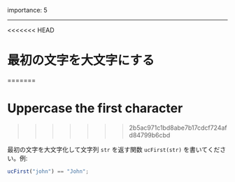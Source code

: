 importance: 5

---

<<<<<<< HEAD
# 最初の文字を大文字にする
=======
# Uppercase the first character
>>>>>>> 2b5ac971c1bd8abe7b17cdcf724afd84799b6cbd

最初の文字を大文字化して文字列 `str` を返す関数 `ucFirst(str)` を書いてください。例:

```js
ucFirst("john") == "John";
```
